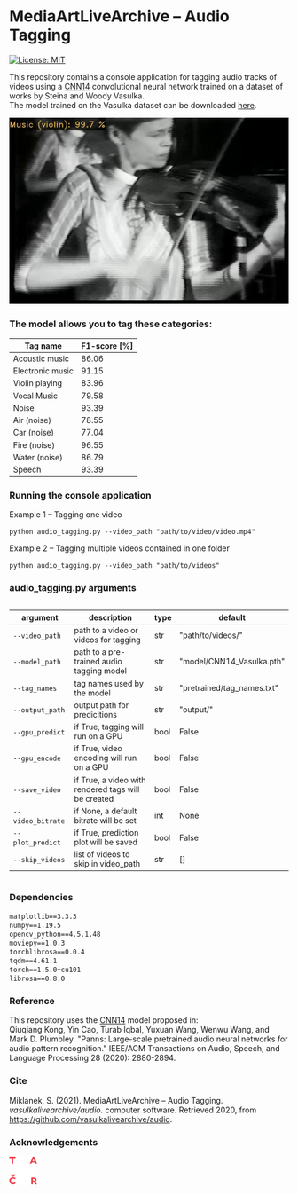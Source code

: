 # MediaArtLiveArchive – Audio Tagging
[![License: MIT](https://img.shields.io/badge/License-MIT-yellow.svg)](https://opensource.org/licenses/MIT)

This repository contains a console application for tagging audio tracks of videos using a [CNN14](https://github.com/qiuqiangkong/audioset_tagging_cnn) convolutional neural network trained on a dataset of works by Steina and Woody Vasulka.  
The model trained on the Vasulka dataset can be downloaded [here](odkaznamodel).

![plot](./img/steina-violin.png)

### The model allows you to tag these categories:
| **Tag name**             | **F1-score** [%] |
|--------------------------|----------|
| Acoustic music        | 86.06    |
| Electronic music       | 91.15    |
| Violin playing          | 83.96    |
| Vocal Music            | 79.58    |
| Noise                    | 93.39    |
| Air (noise)              | 78.55    |
| Car (noise)              | 77.04    |
| Fire (noise)             | 96.55    |
| Water (noise)            | 86.79    |
| Speech                   | 93.39    |


### Running the console application
Example 1 – Tagging one video
```
python audio_tagging.py --video_path "path/to/video/video.mp4"
```
Example 2 – Tagging multiple videos contained in one folder
```
python audio_tagging.py --video_path "path/to/videos"
```

### audio_tagging.py arguments
<div markdown="block" style="overflow-x: scroll;">  

| argument| description| type|default|
|---|---|---|---|
| `--video_path` |path to a video or videos for tagging|str|"path/to/videos/"|
|`--model_path`| path to a pre-trained audio tagging model|str|"model/CNN14_Vasulka.pth"|
|`--tag_names`|  tag names used by the model|str|"pretrained/tag_names.txt"|
|`--output_path`|output path for predicitions|str|"output/"|
|`--gpu_predict`|if True, tagging will run on a GPU|bool|False|
|`--gpu_encode`|if True, video encoding will run on a GPU|bool|False|
|`--save_video`|if True, a video with rendered tags will be created|bool|False|
|`--video_bitrate`|if None, a default bitrate will be set|int|None|
|`--plot_predict`|if True, prediction plot will be saved|bool|False|
|`--skip_videos`|list of videos to skip in video_path|str|[]|

</div>
  
### Dependencies
```
matplotlib==3.3.3
numpy==1.19.5
opencv_python==4.5.1.48
moviepy==1.0.3
torchlibrosa==0.0.4
tqdm==4.61.1
torch==1.5.0+cu101
librosa==0.8.0
```
### Reference
This repository uses the [CNN14](https://github.com/qiuqiangkong/audioset_tagging_cnn) model proposed in:  
Qiuqiang Kong, Yin Cao, Turab Iqbal, Yuxuan Wang, Wenwu Wang, and Mark D. Plumbley. "Panns: Large-scale pretrained audio neural networks for audio pattern recognition." IEEE/ACM Transactions on Audio, Speech, and Language Processing 28 (2020): 2880-2894.

### Cite
Miklanek, S. (2021). MediaArtLiveArchive – Audio Tagging. *vasulkalivearchive/audio.* computer software. Retrieved 2020, from https://github.com/vasulkalivearchive/audio. 

### Acknowledgements
[![plot](./img/logo_TACR_zakl.png)](https://www.tacr.cz/)
